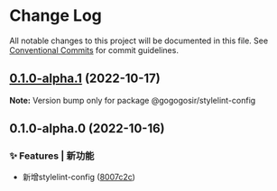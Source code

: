 # Change Log

All notable changes to this project will be documented in this file.
See [Conventional Commits](https://conventionalcommits.org) for commit guidelines.

## [0.1.0-alpha.1](https://github.com/GOGOGOSIR/configs/compare/@gogogosir/stylelint-config@0.1.0-alpha.0...@gogogosir/stylelint-config@0.1.0-alpha.1) (2022-10-17)

**Note:** Version bump only for package @gogogosir/stylelint-config





## 0.1.0-alpha.0 (2022-10-16)


### ✨ Features | 新功能

* 新增stylelint-config ([8007c2c](https://github.com/GOGOGOSIR/configs/commit/8007c2c552c4fe38e18875d5284b56cba31fb95a))

